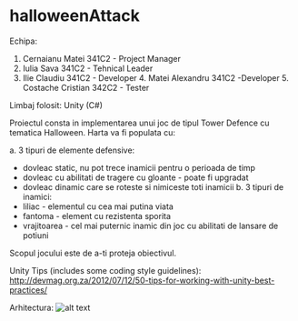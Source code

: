 # halloweenAttack

Echipa:
  1. Cernaianu Matei 341C2 - Project Manager
  2. Iulia Sava 341C2 - Tehnical Leader
  3. Ilie Claudiu 341C2 - Developer
	4. Matei Alexandru 341C2 -Developer
	5. Costache Cristian 342C2 - Tester

Limbaj folosit: Unity (C#)

Proiectul consta in implementarea unui joc de tipul Tower Defence cu tematica Halloween. Harta va fi populata cu:

a. 3 tipuri de elemente defensive: 
  - dovleac static, nu pot trece inamicii pentru o perioada de timp
  - dovleac cu abilitati de tragere cu gloante - poate fi upgradat 
  - dovleac dinamic care se roteste si nimiceste toti inamicii
b. 3 tipuri de inamici:
  - liliac - elementul cu cea mai putina viata
  - fantoma - element cu rezistenta sporita
  - vrajitoarea - cel mai puternic inamic din joc cu abilitati de lansare de potiuni
  
Scopul jocului este de a-ti proteja obiectivul.

Unity Tips (includes some coding style guidelines): http://devmag.org.za/2012/07/12/50-tips-for-working-with-unity-best-practices/

Arhitectura:
![alt text](https://www.gamasutra.com/db_area/images/blogger/1003893/Message%20Bus.png)
